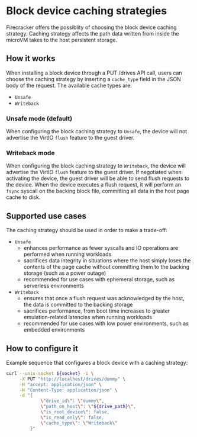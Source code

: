 # Block device caching strategies

Firecracker offers the possiblity of choosing the block device caching
strategy. Caching strategy affects the path data written from inside the
microVM takes to the host persistent storage.

## How it works

When installing a block device through a PUT /drives API call, users can choose
the caching strategy by inserting a `cache_type` field in the JSON body of the
request. The available cache types are:

- `Unsafe`
- `Writeback`

### Unsafe mode (default)

When configuring the block caching strategy to `Unsafe`, the device will not
advertise the VirtIO `flush` feature to the guest driver.

### Writeback mode

When configuring the block caching strategy to `Writeback`, the device will
advertise the VirtIO `flush` feature to the guest driver. If negotiated when
activating the device, the guest driver will be able to send flush requests
to the device. When the device executes a flush request, it will perform an
`fsync` syscall on the backing block file, committing all data in the host
page cache to disk.

## Supported use cases

The caching strategy should be used in order to make a trade-off:

- `Unsafe`
  - enhances performance as fewer syscalls and IO operations are performed when
    running workloads
  - sacrifices data integrity in situations where the host simply loses the
    contents of the page cache without committing them to the backing storage
    (such as a power outage)
  - recommended for use cases with ephemeral storage, such as serverless
    environments
- `Writeback`
  - ensures that once a flush request was acknowledged by the host, the data
    is committed to the backing storage
  - sacrifices performance, from boot time increases to greater
    emulation-related latencies when running workloads
  - recommended for use cases with low power environments, such as embedded
    environments

## How to configure it

Example sequence that configures a block device with a caching strategy:

```bash
curl --unix-socket ${socket} -i \
     -X PUT "http://localhost/drives/dummy" \
     -H "accept: application/json" \
     -H "Content-Type: application/json" \
     -d "{
             \"drive_id\": \"dummy\",
             \"path_on_host\": \"${drive_path}\",
             \"is_root_device\": false,
             \"is_read_only\": false,
             \"cache_type\": \"Writeback\"
         }"
```
